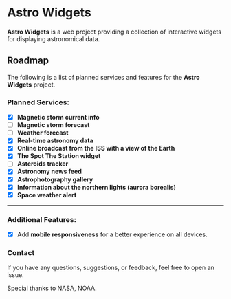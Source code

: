 # Astro Widgets

**Astro Widgets** is a web project providing a collection of interactive widgets for displaying astronomical data.

## Roadmap
The following is a list of planned services and features for the **Astro Widgets** project.

### Planned Services:
- [x] **Magnetic storm current info**
- [ ] **Magnetic storm forecast**
- [ ] **Weather forecast**
- [x] **Real-time astronomy data**
- [x] **Online broadcast from the ISS with a view of the Earth**
- [x] **The Spot The Station widget**
- [ ] **Asteroids tracker**  
- [x] **Astronomy news feed**  
- [x] **Astrophotography gallery**  
- [x] **Information about the northern lights (aurora borealis)**
- [x] **Space weather alert**

---

### Additional Features:
- [x] Add **mobile responsiveness** for a better experience on all devices.

### Contact
If you have any questions, suggestions, or feedback, feel free to open an issue.

Special thanks to NASA, NOAA.
